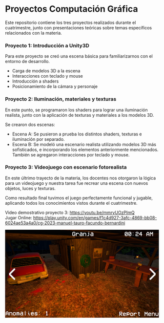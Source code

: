 # Proyectos Computación Gráfica

Este repositorio contiene los tres proyectos realizados durante el cuatrimestre, junto con presentaciones teóricas sobre temas específicos relacionados con la materia.

### Proyecto 1: Introducción a Unity3D

Para este proyecto se creó una escena básica para familiarizarnos con el entorno de desarrollo.
* Carga de modelos 3D a la escena
* Interacciones con teclado y mouse
* Introducción a shaders
* Posicionamiento de la cámara y personaje

### Proyecto 2: Iluminación, materiales y texturas

En este punto, se programaron los shaders para lograr una iluminación realista, junto con la aplicación de texturas y materiales a los modelos 3D.  

Se crearon dos escenas: 
* Escena A: Se pusieron a prueba los distintos shaders, texturas e iluminación por separado.
* Escena B: Se modeló una escenario realista utilizando modelos 3D más sofisticados, e incorporando los elementos anteriormente mencionados. También se agregaron interacciones por teclado y mouse.

### Proyecto 3: Videojuego con escenario fotorealista

En este últrimo trayecto de la materia, los docentes nos otorgaron la lógica para un videojuego y nuestra tarea fue recrear una escena con nuevos objetos, luces y texturas.  

Como resultado final tuvimos el juego perfectamente funcional y jugable, aplicando todos los conocimientos vistos durante el cuatrimestre.

Video demostrativo proyecto 3: https://youtu.be/mmryUOzPImQ  
Jugar Online: https://play.unity.com/en/games/f1c4d927-3afc-4869-bb08-6024ae53a4a0/cg-2023-manuel-tauro-facundo-bernardini

<div id="header" align="center">
  <img src="https://github.com/facubernardini/ComputacionGrafica-Proyectos/blob/main/Presentaciones/Captura%20de%20juego.png" width="1000"/>
</div>
